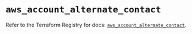 # `aws_account_alternate_contact`

Refer to the Terraform Registry for docs: [`aws_account_alternate_contact`](https://registry.terraform.io/providers/hashicorp/aws/5.68.0/docs/resources/account_alternate_contact).
